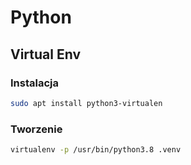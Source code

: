 # Python

## Virtual Env

### Instalacja

```sh
sudo apt install python3-virtualen
```

### Tworzenie

```sh
virtualenv -p /usr/bin/python3.8 .venv
```

